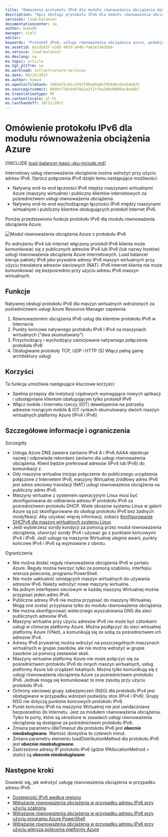 ```yaml
---
title: "Omówienie protokołu IPv6 dla modułu równoważenia obciążenia Azure | Dokumentacja firmy Microsoft"
description: "Opis obsługi protokołu IPv6 dla modułu równoważenia obciążenia w Azure i maszyn wirtualnych z równoważeniem obciążenia."
services: load-balancer
documentationcenter: na
author: KumudD
manager: timlt
editor: 
keywords: "Protokół IPv6, usługi równoważenia obciążenia azure, podwójnego stosu, publiczny adres ip, natywnego protokołu ipv6, mobile, iot"
ms.assetid: 6a1d583f-a305-40fd-a94b-fa42e1943bbb
ms.service: load-balancer
ms.devlang: na
ms.topic: article
ms.tgt_pltfrm: na
ms.workload: infrastructure-services
ms.date: 09/25/2017
ms.author: kumud
ms.openlocfilehash: 1902475c81c4f83f8ba69a05f9564bc65a5de833
ms.sourcegitcommit: 6699c77dcbd5f8a1a2f21fba3d0a0005ac9ed6b7
ms.translationtype: MT
ms.contentlocale: pl-PL
ms.lasthandoff: 10/11/2017
---
```

# <a name="overview-of-ipv6-for-azure-load-balancer"></a>Omówienie protokołu IPv6 dla modułu równoważenia obciążenia Azure


[!INCLUDE [load-balancer-basic-sku-include.md](../../includes/load-balancer-basic-sku-include.md)]

Internetowy usług równoważenia obciążenia można wdrożyć przy użyciu adresu IPv6. Oprócz połączenia IPv4 dzięki temu następujące możliwości:

* Natywny end-to-end łączności IPv6 między maszynami wirtualnymi Azure (maszyny wirtualne) i publiczny klientów internetowych za pośrednictwem usługi równoważenia obciążenia.
* Natywny end-to-end wychodzącego łączności IPv6 między maszynami wirtualnymi i publiczny klientów obsługujących protokół Internet IPv6.

Poniżej przedstawiono funkcje protokołu IPv6 dla modułu równoważenia obciążenia Azure.

![Moduł równoważenia obciążenia Azure z protokołu IPv6](./media/load-balancer-ipv6-overview/load-balancer-ipv6.png)

Po wdrożeniu IPv4 lub Internet włączony protokół IPv6 klienta może komunikować się z publicznych adresów IPv4 lub IPv6 (lub nazwy hostów) usługi równoważenia obciążenia Azure internetowych. Load balancer kieruje pakiety IPv6 jako prywatne adresy IPv6 maszyn wirtualnych przy użyciu translatora adresów sieciowych (NAT). IPv6 Internet klienta nie może komunikować się bezpośrednio przy użyciu adresu IPv6 maszyn wirtualnych.

## <a name="features"></a>Funkcje

Natywnej obsługi protokołu IPv6 dla maszyn wirtualnych wdrożonych za pośrednictwem usługi Azure Resource Manager zapewnia:

1. Równoważeniem obciążenia IPv6 usług dla klientów protokołu IPv6 w Internecie
2. Punkty końcowe natywnego protokołu IPv6 i IPv4 na maszynach wirtualnych ("dwa skumulowany")
3. Przychodzący i wychodzący zainicjowane natywnego połączenia protokołu IPv6
4. Obsługiwane protokoły TCP, UDP i HTTP (S) Włącz pełną gamę architektury usługi

## <a name="benefits"></a>Korzyści

Ta funkcja umożliwia następujące kluczowe korzyści:

* Spełnia przepisy dla instytucji rządowych wymagające nowych aplikacji i udostępniane klientom obsługującym tylko protokół IPv6
* Włącz mobile i Internetu rzeczy (IOT) deweloperów na potrzeby adresów rosnącym mobile & IOT rynkach skumulowany dwóch maszyn wirtualnych platformy Azure (IPv4 i IPv6)

## <a name="details-and-limitations"></a>Szczegółowe informacje i ograniczenia

Szczegóły

* Usługa Azure DNS zawiera zarówno IPv4 A i IPv6 AAAA rejestruje nazwę i odpowiada rekordami zarówno dla usługi równoważenia obciążenia. Klient będzie preferował adresów (IPv4 lub IPv6) do komunikacji z.
* Gdy maszyna wirtualna inicjuje połączenie do publicznego urządzenia połączone z Internetem IPv6, maszyny Wirtualnej źródłowy adres IPv6 jest adres sieciowy translacji (NAT) usługi równoważenia obciążenia na publiczny adres IPv6.
* Maszyny wirtualne z systemem operacyjnym Linux musi być skonfigurowana do odbierania adresu IP protokołu IPv6 za pośrednictwem protokołu DHCP. Wiele obrazów systemu Linux w galerii Azure są już skonfigurowane do obsługi protokołu IPv6 bez żadnych modyfikacji. Aby uzyskać więcej informacji, zobacz [Konfigurowanie DHCPv6 dla maszyn wirtualnych systemu Linux](load-balancer-ipv6-for-linux.md)
* Jeśli wybierzesz sondy kondycji za pomocą przez moduł równoważenia obciążenia, utworzyć sondy IPv4 i używać go z punktami końcowymi IPv4 i IPv6. Jeśli usługa na maszynie Wirtualnej ulegnie awarii, punkty końcowe IPv4 i IPv6 są wyjmowane z obrotu.

Ograniczenia

* Nie można dodać reguły równoważenia obciążenia IPv6 w portalu Azure. Reguły można tworzyć tylko za pomocą szablonu, interfejsu wiersza polecenia, programu PowerShell.
* Nie może uaktualnić istniejących maszyn wirtualnych do używania adresów IPv6. Należy wdrożyć nowe maszyny wirtualne.
* Na jednym interfejsem sieciowym w każdej maszyny Wirtualnej można przypisać jeden adres IPv6.
* Publiczne adresy IPv6 nie można przypisać do maszyny Wirtualnej. Mogą one zostać przypisana tylko do modułu równoważenia obciążenia.
* Nie można skonfigurować wstecznego wyszukiwania DNS dla sieci publicznych adresów IPv6.
* Maszyny wirtualne przy użyciu adresów IPv6 nie może być członkami usługi w chmurze platformy Azure. Można podłączyć do sieci wirtualnej platformy Azure (VNet), a komunikują się ze sobą za pośrednictwem ich adresów IPv4.
* Adresy IPv6 prywatnej można wdrożyć na poszczególnych maszynach wirtualnych w grupie zasobów, ale nie można wdrożyć w grupie zasobów za pomocą zestawów skali.
* Maszyny wirtualne platformy Azure nie może połączyć się za pośrednictwem protokołu IPv6 do innych maszyn wirtualnych, usług platformy Azure lub urządzeń lokalnych. Można tylko komunikują się z usługi równoważenia obciążenia Azure za pośrednictwem protokołu IPv6. Jednak mogą się komunikować te inne zasoby przy użyciu protokołu IPv4.
* Ochrony sieciowej grupy zabezpieczeń (NSG) dla protokołu IPv4 jest obsługiwane w przypadku wdrożeń podwójny stos (IPv4 i IPv6). Grupy NSG nie dotyczą punktów końcowych protokołu IPv6.
* Punkt końcowy IPv6 na maszynie Wirtualnej nie jest uwidaczniana bezpośrednio do Internetu. Jest za modułem równoważenia obciążenia. Tylko te porty, które są określone w zasadach usługi równoważenia obciążenia są dostępne za pośrednictwem protokołu IPv6.
* Zmiana parametru IdleTimeout dla protokołu IPv6 jest **obecnie nieobsługiwane**. Wartość domyślna to czterech minut.
* Zmiana parametru elementu loadDistributionMethod dla protokołu IPv6 jest **obecnie nieobsługiwane**.
* Zastrzeżone adresy IP protokołu IPv6 (gdzie IPAllocationMethod = static) są **obecnie nieobsługiwane**.

## <a name="next-steps"></a>Następne kroki

Dowiedz się, jak wdrożyć usługę równoważenia obciążenia w przypadku adresu IPv6.

* [Dostępność IPv6 według regionu](https://go.microsoft.com/fwlink/?linkid=828357)
* [Wdrażanie równoważenia obciążenia w przypadku adresu IPv6 przy użyciu szablonu](load-balancer-ipv6-internet-template.md)
* [Wdrażanie równoważenia obciążenia w przypadku adresu IPv6 przy użyciu programu Azure PowerShell](load-balancer-ipv6-internet-ps.md)
* [Wdrażanie równoważenia obciążenia w przypadku adresu IPv6 przy użyciu wiersza polecenia platformy Azure](load-balancer-ipv6-internet-cli.md)
